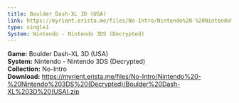 ```yaml
---
title: Boulder Dash-XL 3D (USA)
link: https://myrient.erista.me/files/No-Intro/Nintendo%20-%20Nintendo%203DS%20(Decrypted)/Boulder%20Dash-XL%203D%20(USA).zip
type: single1
System: Nintendo - Nintendo 3DS (Decrypted)
---
```

<b>Game:</b> Boulder Dash-XL 3D (USA)<br>
<b>System:</b> Nintendo - Nintendo 3DS (Decrypted)<br>
<b>Collection:</b> No-Intro<br>
<b>Download:</b> https://myrient.erista.me/files/No-Intro/Nintendo%20-%20Nintendo%203DS%20(Decrypted)/Boulder%20Dash-XL%203D%20(USA).zip